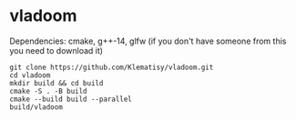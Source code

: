 # vladoom

Dependencies: cmake, g++-14, glfw
(if you don't have someone from this you need to download it)

```
git clone https://github.com/Klematisy/vladoom.git
cd vladoom
mkdir build && cd build
cmake -S . -B build
cmake --build build --parallel
build/vladoom
```
